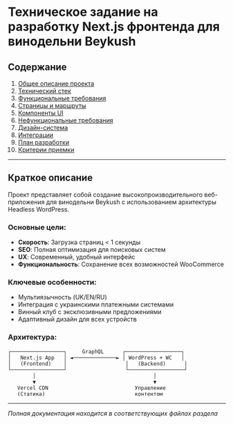 # Техническое задание на разработку Next.js фронтенда для винодельни Beykush

## Содержание

1. [Общее описание проекта](./01_project_overview.md)
2. [Технический стек](./02_tech_stack.md)
3. [Функциональные требования](./03_functional_requirements.md)
4. [Страницы и маршруты](./04_pages_and_routes.md)
5. [Компоненты UI](./05_ui_components.md)
6. [Нефункциональные требования](./06_non_functional_requirements.md)
7. [Дизайн-система](./07_design_system.md)
8. [Интеграции](./08_integrations.md)
9. [План разработки](./09_development_plan.md)
10. [Критерии приемки](./10_acceptance_criteria.md)

---

## Краткое описание

Проект представляет собой создание высокопроизводительного веб-приложения для
винодельни Beykush с использованием архитектуры Headless WordPress.

### Основные цели:

- **Скорость**: Загрузка страниц < 1 секунды
- **SEO**: Полная оптимизация для поисковых систем
- **UX**: Современный, удобный интерфейс
- **Функциональность**: Сохранение всех возможностей WooCommerce

### Ключевые особенности:

- Мультиязычность (UK/EN/RU)
- Интеграция с украинскими платежными системами
- Винный клуб с эксклюзивными предложениями
- Адаптивный дизайн для всех устройств

### Архитектура:

```
┌─────────────────┐     GraphQL      ┌──────────────────┐
│   Next.js App   │ ◄──────────────► │ WordPress + WC   │
│   (Frontend)    │                   │   (Backend)      │
└─────────────────┘                   └──────────────────┘
        │                                      │
        ▼                                      ▼
   Vercel CDN                            Управление
   (Статика)                             контентом
```

---

_Полная документация находится в соответствующих файлах раздела_
